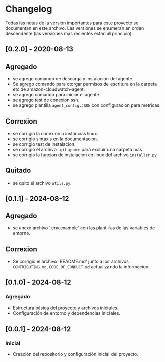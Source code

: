 # Changelog

Todas las notas de la versión importantes para este proyecto se documentan en este archivo. Las versiones se enumeran en orden descendente (las versiones más recientes están al principio).

## [0.2.0] - 2020-08-13
## Agregado
- se agrego comando de descarga y instalacion del agente.
- Se agrego comando para otorgar permisos de escritura en la carpeta etc de amazon-cloudwatch-agent.
- se agrego comando para iniciar el agente.
- se agrego test de conexion ssh.
- se agrego plantilla `agent_config.JSON` con configuracion para metricas.
  
## Correxion
- se corrigio la conexion a instancias linux.
- se corrigio sintaxis en la documentacion.
- se corrigio test de instalacion.
- se corrigio el archivo `.gitignore` para excluir una carpeta mas
- se corrigio la funcion de instalacion en linux del archivo `installer.py`
  
## Quitado
- se quito el archivo `utils.py`.

## [0.1.1] - 2024-08-12
## Agregado
- se anexo archivo '.env.example' con las plantillas de las variables de entorno.

## Correxion
- Se corrigio el archivo 'README.md' junto a los archivos `CONTRIBUTING.md`, `CODE_OF_CONDUCT.md` actualizando la informacion.

## [0.1.0] - 2024-08-12
### Agregado
- Estructura básica del proyecto y archivos iniciales.
- Configuración de entorno y dependencias iniciales.

## [0.0.1] - 2024-08-12
### Inicial
- Creación del repositorio y configuración inicial del proyecto.